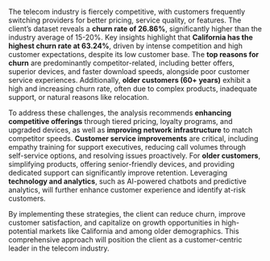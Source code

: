 The telecom industry is fiercely competitive, with customers frequently switching providers for better pricing, service quality, or features. The client’s dataset reveals a **churn rate of 26.86%**, significantly higher than the industry average of 15-20%. Key insights highlight that **California has the highest churn rate at 63.24%**, driven by intense competition and high customer expectations, despite its low customer base. The **top reasons for churn** are predominantly competitor-related, including better offers, superior devices, and faster download speeds, alongside poor customer service experiences. Additionally, **older customers (60+ years)** exhibit a high and increasing churn rate, often due to complex products, inadequate support, or natural reasons like relocation.

To address these challenges, the analysis recommends **enhancing competitive offerings** through tiered pricing, loyalty programs, and upgraded devices, as well as **improving network infrastructure** to match competitor speeds. **Customer service improvements** are critical, including empathy training for support executives, reducing call volumes through self-service options, and resolving issues proactively. For **older customers**, simplifying products, offering senior-friendly devices, and providing dedicated support can significantly improve retention. Leveraging **technology and analytics**, such as AI-powered chatbots and predictive analytics, will further enhance customer experience and identify at-risk customers.

By implementing these strategies, the client can reduce churn, improve customer satisfaction, and capitalize on growth opportunities in high-potential markets like California and among older demographics. This comprehensive approach will position the client as a customer-centric leader in the telecom industry.
